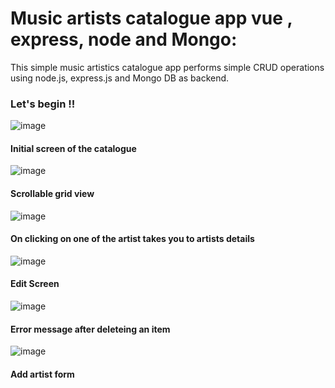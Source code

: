 # Music artists catalogue app vue , express, node and Mongo:
This simple music artistics catalogue app performs simple CRUD operations using node.js, express.js and Mongo DB as backend.

### Let's begin !! ###
                        
![image](![image](https://user-images.githubusercontent.com/97677773/151788928-505fb947-9da4-4efe-8cb7-4618a77e9312.png))

#### Initial screen of the catalogue ####


![image](![image](https://user-images.githubusercontent.com/97677773/151789891-8c7d4289-5728-4726-9652-94bdcf405e26.png))

#### Scrollable grid view   ####

![image](![image](![image](https://user-images.githubusercontent.com/97677773/151789723-a5ae8ead-130f-49ee-aef9-0ba6fe64b188.png)))

#### On clicking on one of the artist takes you to artists details ####

![image](![image](https://user-images.githubusercontent.com/97677773/151789802-266cca4b-e96c-4c43-b2e8-53c0c6a05d1a.png))

#### Edit Screen ####

![image](![image](https://user-images.githubusercontent.com/97677773/151789994-a8c36657-28b9-4783-a7de-61d5b5aa3f3a.png))

#### Error message after deleteing an item ####

![image](https://user-images.githubusercontent.com/97677773/151790069-e13b3350-b1e3-4669-9285-24e29358759f.png)

#### Add artist form ####
